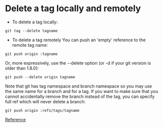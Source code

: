 # Delete a tag locally and remotely

- To delete a tag locally:
```
git tag --delete tagname
```
- To delete a tag remotely
You can push an 'empty' reference to the remote tag name:
```
git push origin :tagname
```
Or, more expressively, use the --delete option (or -d if your git version is older than 1.8.0):
```
git push --delete origin tagname
```
Note that git has tag namespace and branch namespace so you may use the same name for a branch and for a tag. If you want to make sure that you cannot accidentally remove the branch instead of the tag, you can specify full ref which will never delete a branch:
```
git push origin :refs/tags/tagname
```
[Reference](https://stackoverflow.com/a/5480292)
